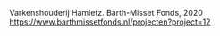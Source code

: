 Varkenshouderij Hamletz.  Barth-Misset Fonds, 2020 https://www.barthmissetfonds.nl/projecten?project=12